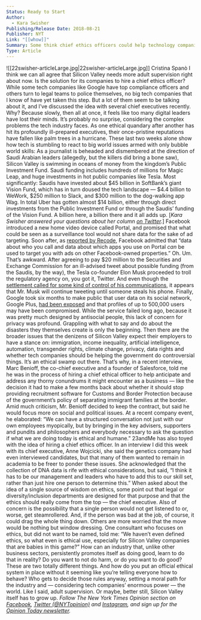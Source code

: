 ```yaml
---
Status: Ready to Start
Author:
  - Kara Swisher
Publishing/Release Date: 2018-08-21
Publisher: NYT
Link: "[[whow]]"
Summary: Some think chief ethics officers could help technology companies navigate political and social questions.
Type: Article
---
```

![[22swisher-articleLarge.jpg|22swisher-articleLarge.jpg]]
Cristina Spanò
I think we can all agree that Silicon Valley needs more adult supervision right about now.
Is the solution for its companies to hire a chief ethics officer?
While some tech companies like Google have top compliance officers and others turn to legal teams to police themselves, no big tech companies that I know of have yet taken this step. But a lot of them seem to be talking about it, and I’ve discussed the idea with several chief executives recently. Why? Because slowly, then all at once, it feels like too many digital leaders have lost their minds.
It’s probably no surprise, considering the complex problems the tech industry faces. As one ethical quandary after another has hit its profoundly ill-prepared executives, their once-pristine reputations have fallen like palm trees in a hurricane. These last two weeks alone show how tech is stumbling to react to big world issues armed with only bubble world skills:
As a journalist is beheaded and dismembered at the direction of Saudi Arabian leaders (allegedly, but the killers did bring a bone saw), Silicon Valley is swimming in oceans of money from the kingdom’s Public Investment Fund. Saudi funding includes hundreds of millions for Magic Leap, and huge investments in hot public companies like Tesla. Most significantly: Saudis have invested about $45 billion in SoftBank’s giant Vision Fund, which has in turn doused the tech landscape — $4.4 billion to WeWork, $250 million to Slack, and $300 million to the dog-walking app Wag. In total Uber has gotten almost $14 billion, either through direct investments from the Public Investment Fund or through the Saudis’ funding of the Vision Fund. A billion here, a billion there and it all adds up.
[_Kara Swisher answered your questions about her column_ [_on Twitter_](https://twitter.com/karaswisher/status/1054842303922298880)_._]
Facebook introduced a new home video device called Portal, and promised that what could be seen as a surveillance tool would not share data for the sake of ad targeting. Soon after, as [reported by Recode](https://www.recode.net/2018/10/16/17966102/facebook-portal-ad-targeting-data-collection), Facebook admitted that “data about who you call and data about which apps you use on Portal _can_ be used to target you with ads on other Facebook-owned properties.” Oh. Um. That’s awkward.
After agreeing to pay $20 million to the Securities and Exchange Commission for an ill-advised tweet about possible funding (from the Saudis, by the way), the Tesla co-founder Elon Musk proceeded to troll the regulatory agency on, you got it, Twitter. And even though the [settlement called for some kind of control of his communications](https://www.sec.gov/news/press-release/2018-226), it appears that Mr. Musk will continue tweeting until someone steals his phone.
Finally, Google took six months to make public that user data on its social network, Google Plus, [had been exposed](https://www.nytimes.com/2018/10/08/technology/google-plus-security-disclosure.html?module=inline) and that profiles of up to 500,000 users may have been compromised. While the service failed long ago, because it was pretty much designed by antisocial people, this lack of concern for privacy was profound.
Grappling with what to say and do about the disasters they themselves create is only the beginning. Then there are the broader issues that the denizens of Silicon Valley expect their employers to have a stance on: immigration, income inequality, artificial intelligence, automation, transgender rights, climate change, privacy, data rights and whether tech companies should be helping the government do controversial things. It’s an ethical swamp out there.
That’s why, in a recent interview, Marc Benioff, the co-chief executive and a founder of Salesforce, told me he was in the process of hiring a chief ethical officer to help anticipate and address any thorny conundrums it might encounter as a business — like the decision it had to make a few months back about whether it should stop providing recruitment software for Customs and Border Protection because of the government’s policy of separating immigrant families at the border.
Amid much criticism, Mr. Benioff decided to keep the contract, but said he would focus more on social and political issues.
At a recent company event, he elaborated: “We can have a structured conversation not just with our own employees myopically, but by bringing in the key advisers, supporters and pundits and philosophers and everybody necessary to ask the question if what we are doing today is ethical and humane.”
23andMe has also toyed with the idea of hiring a chief ethics officer. In an interview I did this week with its chief executive, Anne Wojcicki, she said the genetics company had even interviewed candidates, but that many of them wanted to remain in academia to be freer to ponder these issues. She acknowledged that the collection of DNA data is rife with ethical considerations, but said, “I think it has to be our management and leaders who have to add this to our skill set, rather than just hire one person to determine this.”
When asked about the idea of a single source of wisdom on ethics, some point out that legal or diversity/inclusion departments are designed for that purpose and that the ethics should really come from the top — the chief executive.
Also of concern is the possibility that a single person would not get listened to or, worse, get steamrollered. And, if the person was bad at the job, of course, it could drag the whole thing down.
Others are more worried that the move would be nothing but window dressing. One consultant who focuses on ethics, but did not want to be named, told me: “We haven’t even defined ethics, so what even is ethical use, especially for Silicon Valley companies that are babies in this game?”
How can an industry that, unlike other business sectors, persistently promotes itself as doing good, learn to do that in reality? Do you want to not do harm, or do you want to do good? These are two totally different things.
And how do you put an official ethical system in place without it seeming like you’re telling everyone how to behave? Who gets to decide those rules anyway, setting a moral path for the industry and — considering tech companies’ enormous power — the world.
Like I said, adult supervision. Or maybe, better still, Silicon Valley itself has to grow up.
_Follow The New York Times Opinion section on_ [_Facebook_](https://www.facebook.com/nytopinion)_,_ [_Twitter (@NYTopinion)_](http://twitter.com/NYTOpinion) _and_ [_Instagram_](https://www.instagram.com/nytopinion/)_, and sign up for the_ [_Opinion Today newsletter_](http://www.nytimes.com/newsletters/opiniontoday/)_._